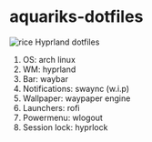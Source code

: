# aquariks-dotfiles
![rice](https://github.com/user-attachments/assets/ebf310f2-75dc-4068-b3b2-6830b186a61d)
 Hyprland dotfiles
1. OS: arch linux
2. WM: hyprland
3. Bar: waybar
4. Notifications: swaync (w.i.p)
5. Wallpaper: waypaper engine
6. Launchers: rofi
7. Powermenu: wlogout
8. Session lock: hyprlock

